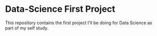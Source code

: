 # Data-Science First Project
This repository contains the first project I'll be doing for Data Science as part of my self study.


